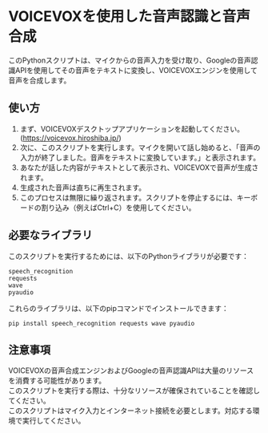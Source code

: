# VOICEVOXを使用した音声認識と音声合成
このPythonスクリプトは、マイクからの音声入力を受け取り、Googleの音声認識APIを使用してその音声をテキストに変換し、VOICEVOXエンジンを使用して音声を合成します。

## 使い方  
1. まず、VOICEVOXデスクトップアプリケーションを起動してください。 (https://voicevox.hiroshiba.jp/)
2. 次に、このスクリプトを実行します。マイクを開いて話し始めると、「音声の入力が終了しました。音声をテキストに変換しています。」と表示されます。
3. あなたが話した内容がテキストとして表示され、VOICEVOXで音声が生成されます。
4. 生成された音声は直ちに再生されます。
5. このプロセスは無限に繰り返されます。スクリプトを停止するには、キーボードの割り込み（例えばCtrl+C）を使用してください。
## 必要なライブラリ
このスクリプトを実行するためには、以下のPythonライブラリが必要です：
~~~
speech_recognition
requests
wave
pyaudio
~~~
これらのライブラリは、以下のpipコマンドでインストールできます：

~~~
pip install speech_recognition requests wave pyaudio
~~~
## 注意事項
VOICEVOXの音声合成エンジンおよびGoogleの音声認識APIは大量のリソースを消費する可能性があります。    
このスクリプトを実行する際は、十分なリソースが確保されていることを確認してください。  
このスクリプトはマイク入力とインターネット接続を必要とします。対応する環境で実行してください。
